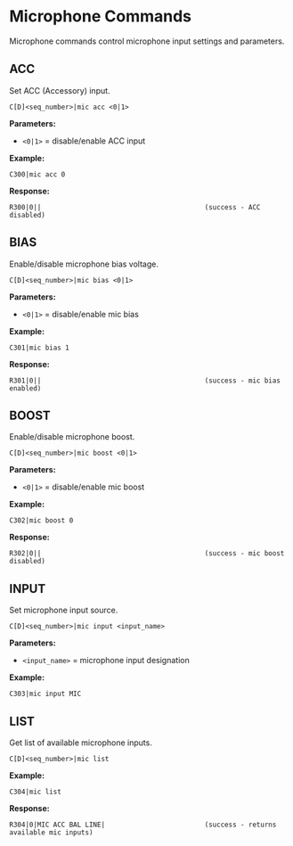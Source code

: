 # Microphone Commands

Microphone commands control microphone input settings and parameters.

## ACC

Set ACC (Accessory) input.

```
C[D]<seq_number>|mic acc <0|1>
```

**Parameters:**
- `<0|1>` = disable/enable ACC input

**Example:**
```
C300|mic acc 0
```

**Response:**
```
R300|0||                                         (success - ACC disabled)
```

## BIAS

Enable/disable microphone bias voltage.

```
C[D]<seq_number>|mic bias <0|1>
```

**Parameters:**
- `<0|1>` = disable/enable mic bias

**Example:**
```
C301|mic bias 1
```

**Response:**
```
R301|0||                                         (success - mic bias enabled)
```

## BOOST

Enable/disable microphone boost.

```
C[D]<seq_number>|mic boost <0|1>
```

**Parameters:**
- `<0|1>` = disable/enable mic boost

**Example:**
```
C302|mic boost 0
```

**Response:**
```
R302|0||                                         (success - mic boost disabled)
```

## INPUT

Set microphone input source.

```
C[D]<seq_number>|mic input <input_name>
```

**Parameters:**
- `<input_name>` = microphone input designation

**Example:**
```
C303|mic input MIC
```

## LIST

Get list of available microphone inputs.

```
C[D]<seq_number>|mic list
```

**Example:**
```
C304|mic list
```

**Response:**
```
R304|0|MIC ACC BAL LINE|                         (success - returns available mic inputs)
```

